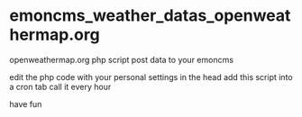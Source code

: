 # emoncms_weather_datas_openweathermap.org
openweathermap.org php script post data to your emoncms

edit the php code with your personal settings in the head
add this script into a cron tab
call it every hour 

have fun

